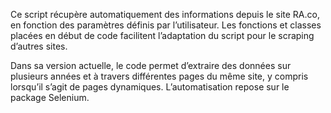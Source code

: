 Ce script récupère automatiquement des informations depuis le site RA.co, en fonction des paramètres définis par l’utilisateur. Les fonctions et classes placées en début de code facilitent l’adaptation du script pour le scraping d’autres sites.

Dans sa version actuelle, le code permet d’extraire des données sur plusieurs années et à travers différentes pages du même site, y compris lorsqu’il s’agit de pages dynamiques. L’automatisation repose sur le package Selenium.
